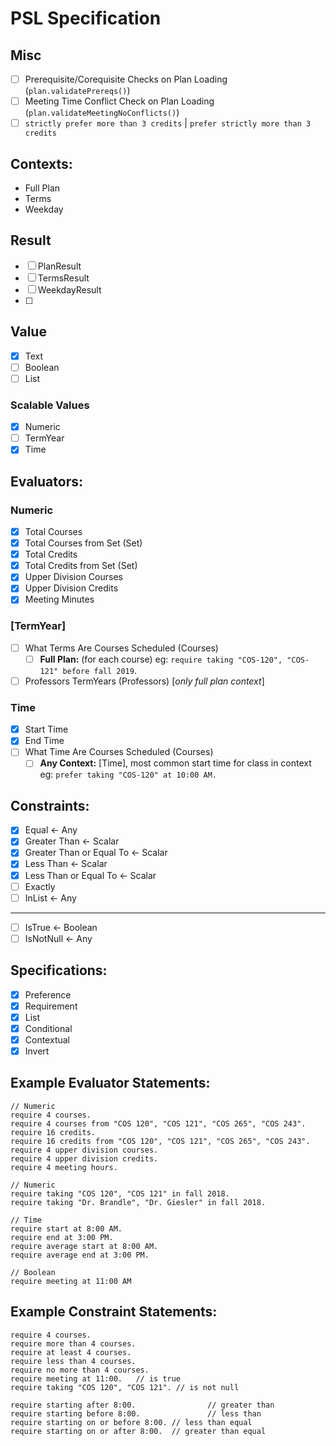 # PSL Specification

## Misc

- [ ] Prerequisite/Corequisite Checks on Plan Loading (`plan.validatePrereqs()`)
- [ ] Meeting Time Conflict Check on Plan Loading (`plan.validateMeetingNoConflicts()`)
- [ ] `strictly prefer more than 3 credits` | `prefer strictly more than 3 credits`

## Contexts:

- Full Plan
- Terms
- Weekday

## Result

- [ ] PlanResult
- [ ] TermsResult
- [ ] WeekdayResult
- [ ] 

## Value

- [x] Text
- [ ] Boolean
- [ ] List

### Scalable Values

- [x] Numeric
- [ ] TermYear
- [x] Time

## Evaluators:

### Numeric

- [x] Total Courses
- [x] Total Courses from Set (Set)
- [x] Total Credits 
- [x] Total Credits from Set (Set)
- [x] Upper Division Courses
- [x] Upper Division Credits
- [x] Meeting Minutes

### [TermYear]

- [ ] What Terms Are Courses Scheduled (Courses)
  - [ ] **Full Plan:** (for each course) eg: `require taking "COS-120", "COS-121" before fall 2019`.
- [ ] Professors TermYears  (Professors) [*only full plan context*]

### Time

- [x] Start Time
- [x] End Time
- [ ] What Time Are Courses Scheduled (Courses)
  - [ ] **Any Context:** [Time], most common start time for class in context eg: `prefer taking "COS-120" at 10:00 AM. `

## Constraints:

- [x] Equal ← Any
- [x] Greater Than ← Scalar
- [x] Greater Than or Equal To ← Scalar
- [x] Less Than ← Scalar
- [x] Less Than or Equal To ← Scalar
- [ ] Exactly
- [ ] InList ← Any

---

- [ ] IsTrue ← Boolean
- [ ] IsNotNull ← Any

## Specifications:

- [x] Preference
- [x] Requirement
- [x] List
- [x] Conditional
- [x] Contextual
- [x] Invert

## Example Evaluator Statements:

```
// Numeric
require 4 courses.
require 4 courses from "COS 120", "COS 121", "COS 265", "COS 243".
require 16 credits.
require 16 credits from "COS 120", "COS 121", "COS 265", "COS 243".
require 4 upper division courses.
require 4 upper division credits.
require 4 meeting hours.

// Numeric
require taking "COS 120", "COS 121" in fall 2018.
require taking "Dr. Brandle", "Dr. Giesler" in fall 2018.

// Time
require start at 8:00 AM.
require end at 3:00 PM.
require average start at 8:00 AM.
require average end at 3:00 PM.

// Boolean
require meeting at 11:00 AM
```

## Example Constraint Statements:

```
require 4 courses.
require more than 4 courses.
require at least 4 courses.
require less than 4 courses.
require no more than 4 courses.
require meeting at 11:00.	// is true
require taking "COS 120", "COS 121". // is not null
```

```
require starting after 8:00.				// greater than
require starting before 8:00.				// less than
require starting on or before 8:00.	// less than equal
require starting on or after 8:00.	// greater than equal
```

